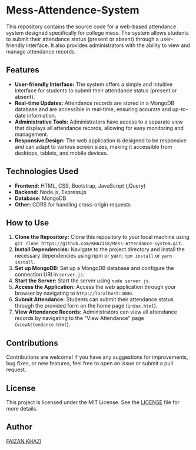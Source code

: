 # Mess-Attendence-System
This repository contains the source code for a web-based attendance system designed specifically for college mess. The system allows students to submit their attendance status (present or absent) through a user-friendly interface. It also provides administrators with the ability to view and manage attendance records.

## Features

- **User-friendly Interface:** The system offers a simple and intuitive interface for students to submit their attendance status (present or absent).
- **Real-time Updates:** Attendance records are stored in a MongoDB database and are accessible in real-time, ensuring accurate and up-to-date information.
- **Administrative Tools:** Administrators have access to a separate view that displays all attendance records, allowing for easy monitoring and management.
- **Responsive Design:** The web application is designed to be responsive and can adapt to various screen sizes, making it accessible from desktops, tablets, and mobile devices.

## Technologies Used

- **Frontend:** HTML, CSS, Bootstrap, JavaScript (jQuery)
- **Backend:** Node.js, Express.js
- **Database:** MongoDB
- **Other:** CORS for handling cross-origin requests

## How to Use

1. **Clone the Repository:** Clone this repository to your local machine using `git clone https://github.com/KHAZI18/Mess-Attendance-System.git`.
2. **Install Dependencies:** Navigate to the project directory and install the necessary dependencies using npm or yarn: `npm install` or `yarn install`.
3. **Set up MongoDB:** Set up a MongoDB database and configure the connection URI in `server.js`.
4. **Start the Server:** Start the server using `node server.js`.
5. **Access the Application:** Access the web application through your browser by navigating to `http://localhost:3000`.
6. **Submit Attendance:** Students can submit their attendance status through the provided form on the home page (`index.html`).
7. **View Attendance Records:** Administrators can view all attendance records by navigating to the "View Attendance" page (`viewAttendance.html`).

## Contributions

Contributions are welcome! If you have any suggestions for improvements, bug fixes, or new features, feel free to open an issue or submit a pull request.

## License

This project is licensed under the MIT License. See the [LICENSE](LICENSE) file for more details.

## Author

[FAIZAN.KHAZI](https://github.com/KHAZI18)
